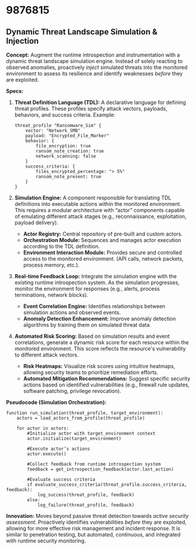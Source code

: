 # 9876815

## Dynamic Threat Landscape Simulation & Injection

**Concept:** Augment the runtime introspection and instrumentation with a dynamic threat landscape simulation engine. Instead of solely reacting to observed anomalies, proactively *inject* simulated threats into the monitored environment to assess its resilience and identify weaknesses *before* they are exploited.

**Specs:**

1.  **Threat Definition Language (TDL):** A declarative language for defining threat profiles. These profiles specify attack vectors, payloads, behaviors, and success criteria.  Example:

    ```tdl
    threat_profile "Ransomware_Sim" {
        vector: "Network_SMB"
        payload: "Encrypted_File_Marker"
        behavior: {
            file_encryption: true
            ransom_note_creation: true
            network_scanning: false
        }
        success_criteria: {
            files_encrypted_percentage: "> 5%"
            ransom_note_present: true
        }
    }
    ```

2.  **Simulation Engine:**  A component responsible for translating TDL definitions into executable actions within the monitored environment.  This requires a modular architecture with “actor” components capable of emulating different attack stages (e.g., reconnaissance, exploitation, payload delivery).

    *   **Actor Registry:** Central repository of pre-built and custom actors.
    *   **Orchestration Module:**  Sequences and manages actor execution according to the TDL definition.
    *   **Environment Interaction Module:**  Provides secure and controlled access to the monitored environment.  (API calls, network packets, process memory, etc.).

3.  **Real-time Feedback Loop:** Integrate the simulation engine with the existing runtime introspection system.  As the simulation progresses, monitor the environment for responses (e.g., alerts, process terminations, network blocks).  

    *   **Event Correlation Engine:**  Identifies relationships between simulation actions and observed events.
    *   **Anomaly Detection Enhancement:** Improve anomaly detection algorithms by training them on simulated threat data.

4.  **Automated Risk Scoring:** Based on simulation results and event correlations, generate a dynamic risk score for each resource within the monitored environment.  This score reflects the resource's vulnerability to different attack vectors.

    *   **Risk Heatmaps:** Visualize risk scores using intuitive heatmaps, allowing security teams to prioritize remediation efforts.
    *   **Automated Mitigation Recommendations:**  Suggest specific security actions based on identified vulnerabilities (e.g., firewall rule updates, software patching, privilege revocation).

**Pseudocode (Simulation Orchestration):**

```pseudocode
function run_simulation(threat_profile, target_environment):
    actors = load_actors_from_profile(threat_profile)
    
    for actor in actors:
        #Initialize actor with target_environment context
        actor.initialize(target_environment)

        #Execute actor’s actions
        actor.execute()

        #Collect feedback from runtime introspection system
        feedback = get_introspection_feedback(actor.last_action)

        #Evaluate success criteria 
        if evaluate_success_criteria(threat_profile.success_criteria, feedback):
            log_success(threat_profile, feedback)
        else:
            log_failure(threat_profile, feedback)
```

**Innovation:**  Moves beyond passive threat detection towards *active security assessment*. Proactively identifies vulnerabilities *before* they are exploited, allowing for more effective risk management and incident response. It is similar to penetration testing, but automated, continuous, and integrated with runtime security monitoring.